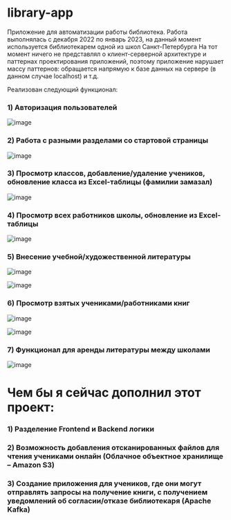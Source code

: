 # library-app
Приложение для автоматизации работы библиотека. 
Работа выполнялась с декабря 2022 по январь 2023, на данный момент используется библиотекарем одной из школ Санкт-Петербурга 
На тот момент ничего не представлял о клиент-серверной архитектуре и паттернах проектирования приложений, поэтому приложение нарушает массу паттернов: обращается напрямую к базе данных на сервере (в данном случае localhost) и т.д.

Реализован следующий функционал: 

### 1) Авторизация пользователей
![image](https://github.com/Alexcrazy42/library-app/assets/95287440/ac0d9a10-3cff-417a-8023-864cd01c491a)
### 2) Работа с разными разделами со стартовой страницы 

![image](https://github.com/Alexcrazy42/library-app/assets/95287440/baadc469-df74-4cfe-a10b-12075dca1867)
### 3) Просмотр классов, добавление/удаление учеников, обновление класса из Excel-таблицы (фамилии замазал)

![image](https://github.com/Alexcrazy42/library-app/assets/95287440/8bee7a17-89da-4e79-9e3b-d1ac86e6068c)
### 4) Просмотр всех работников школы, обновление из Excel-таблицы

![image](https://github.com/Alexcrazy42/library-app/assets/95287440/ef610794-face-4140-983f-db07c937c928)
### 5) Внесение учебной/художественной литературы 

![image](https://github.com/Alexcrazy42/library-app/assets/95287440/de02c0ed-e617-42c1-a236-055d219a388a)

![image](https://github.com/Alexcrazy42/library-app/assets/95287440/5f3f280f-12e7-42d4-bafd-ab0299b98425)
### 6) Просмотр взятых учениками/работниками книг 

![image](https://github.com/Alexcrazy42/library-app/assets/95287440/8cdce7c4-202e-4033-872d-928222cd9714)

![image](https://github.com/Alexcrazy42/library-app/assets/95287440/f40b5cb8-276c-462f-b933-387c88a72ba5)
### 7) Функционал для аренды литературы между школами

![image](https://github.com/Alexcrazy42/library-app/assets/95287440/472ae609-7945-4f12-9972-df155595aae5)

# Чем бы я сейчас дополнил этот проект: 
### 1) Разделение Frontend и Backend логики
### 2) Возможность добавления отсканированных файлов для чтения учениками онлайн (Облачное объектное хранилище – Amazon S3)
### 3) Создание приложения для учеников, где они могут отправлять запросы на получение книги, с получением уведомлений об согласии/отказе библиотекаря (Apache Kafka)



